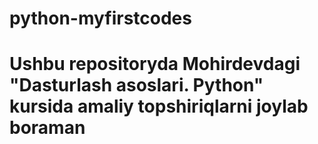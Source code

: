 # python-myfirstcodes
# Ushbu repositoryda Mohirdevdagi "Dasturlash asoslari. Python" kursida amaliy topshiriqlarni joylab boraman